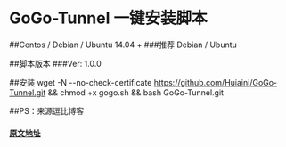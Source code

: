 # GoGo-Tunnel 一键安装脚本
##Centos / Debian / Ubuntu 14.04 +
###推荐 Debian / Ubuntu

##脚本版本
###Ver: 1.0.0

##安装
    wget -N --no-check-certificate https://github.com/Huiaini/GoGo-Tunnel.git && chmod +x gogo.sh && bash GoGo-Tunnel.git



##PS：来源逗比博客
####  [原文地址](https://doub.io/wlzy-24/ "原文地址")

